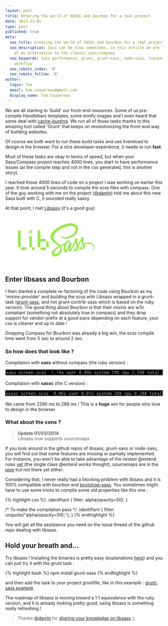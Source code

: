 ```yaml
---
layout: post
title: Entering the world of SASSC and bourbon for a real project
date: 2013-11-05
type: post
published: true
meta:
  seo_title: Entering the world of SASSC and bourbon for a real project
  seo_description: Sass can be slow sometimes, in this article we are looking
    at an alternative to the classic sass/compass
  seo_keywords: Sass performance, grunt, grunt-sass, node-sass, libsass, bourbon,
    workflow
  seo_robots_index: '0'
  seo_robots_follow: '0'
author:
  login: Tom
  email: tom.coquereau@gmail.com
  display_name: Tom Coquereau
---
```

We are all starting to 'build' our front-end resources. Some of us pre-compile Handlebars templates, some minify images and I even heard that some deal with [cache-busting](https://github.com/jgallen23/grunt-hash). We run all of those tasks thanks to this amazing tool called 'Grunt' that keeps on revolutionizing the front-end way of building websites.

Of course we both want to run these build tasks and use livereload to design in the browser. For a nice developer-experience, it needs to run **fast**.


Most of these tasks are okay in terms of speed, but when your Sass/Compass project reaches 4000 lines, you start to have performance issues (at the compile step and not in the css generated, this is another story).

I reached those 4000 lines of code on a project I was working on earlier this year. It took around 5 seconds to compile the scss files with compass. One of the guy working with me on the project ([@damln](https://twitter.com/damln)) told me about this new Sass built with C, it sounded really sassy.

At that point, I met [Libsass](https://github.com/hcatlin/libsass) (it's a good guy)

[![Libsass image](/assets/img/libsass-logo.png)](http://libsass.org/)

## Enter libsass and Bourbon

I then started a complete re-factoring of the code using Bourbon as my 'mixins-provider' and building the scss with Libsass wrapped in a grunt-task (<a title="grunt-sass on github" href="https://github.com/sindresorhus/grunt-sass">grunt-sass</a>, and not grunt-contrib-sass which is based on the ruby version). The good thing about Bourbon is that their mixins are w3c compliant (something not absolutely true in compass) and they drop support for vendor-prefix at a good pace depending on each feature, your css is cleaner and up to date !

Dropping Compass for Bourbon was already a big win, the scss compile time went from 5 sec to around 2 sec.

### So how does that look like ?

Compilation with **sass** without compass (the ruby version) :

![ruby sass compilation](/assets/img/sass_compile.png)

Compilation with **sassc** (the C version) :

![ruby sass compilation](/assets/img/sassc_compile.png)

We came from 2290 ms to 288 ms ! This is a **huge** win for people who love to design in the browser.

### What about the cons ?
<blockquote>
  <strong>Update 01/03/2014</strong>
  <br>Libsass now supports sourcemaps
</blockquote>

If you look around in the github repos of libsass, grunt-sass or node-sass, you will find out that some features are missing or partially implemented. For instance, you won't be able to take advantage of the nested @extend rules [yet](https://github.com/hcatlin/libsass/issues/159) (the single class @extend works thought), sourcemaps are in the [pipe](https://github.com/hcatlin/libsass/issues/122%23issuecomment-21885955) but not there yet either.

Considering that, I never really had a blocking problem with libsass and it is 100% compatible with bourbon and [bootstrap-sass](https://github.com/thomas-mcdonald/bootstrap-sass). You sometimes might have to use some tricks to compile some old properties like this one :

{% highlight css %}
.identifiant {
  filter: alpha(opacity=50);
}

/* To make the compilation pass */
.identifiant {
  filter: unquote("alpha(opacity=50);");
}
{% endhighlight %}

You will get all the assistance you need on the issue thread of the github repo dealing with libsass.

## Hold your breath and...

Try libsass ! Installing the binaries is pretty easy (explanations [here](https://github.com/hcatlin/sassc)) and you can just try it with the grunt task :

{% highlight bash %}
npm install grunt-sass
{% endhighlight %}

and then add the task to your project gruntfile, like in this example : [grunt-sass example](https://github.com/thaume/sassc-test)

The roadmap of libsass is moving toward a 1:1 equivalence with the ruby version, and it is already looking pretty good, using libsass is something really refreshing !

<blockquote>
  Thanks <a title="Damian twitter" href="https://twitter.com/damln">@damln</a> for <a title="Dam's libsass article" href="http://www.damln.com/log/sassc-and-bourbon-it-works/" target="_blank">sharing your knowledge on libsass</a> ;)
</blockquote>
